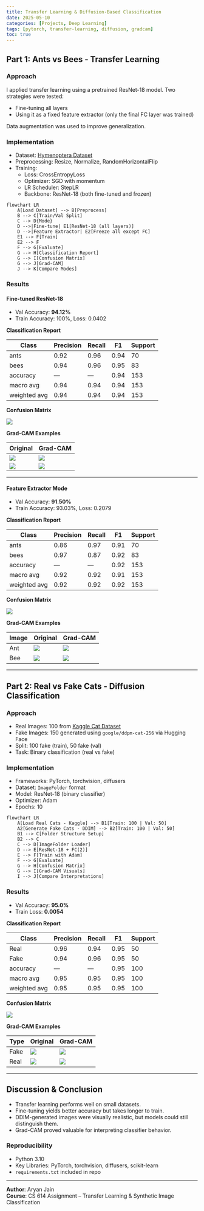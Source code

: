 ```yaml
---
title: Transfer Learning & Diffusion-Based Classification
date: 2025-05-10
categories: [Projects, Deep Learning]
tags: [pytorch, transfer-learning, diffusion, gradcam]
toc: true
---
```


## Part 1: Ants vs Bees - Transfer Learning

### Approach

I applied transfer learning using a pretrained ResNet-18 model. Two strategies were tested:

- Fine-tuning all layers
- Using it as a fixed feature extractor (only the final FC layer was trained)

Data augmentation was used to improve generalization.

### Implementation

- Dataset: [Hymenoptera Dataset](https://download.pytorch.org/tutorial/hymenoptera_data.zip)
- Preprocessing: Resize, Normalize, RandomHorizontalFlip
- Training:
  - Loss: CrossEntropyLoss
  - Optimizer: SGD with momentum
  - LR Scheduler: StepLR
  - Backbone: ResNet-18 (both fine-tuned and frozen)

```mermaid
flowchart LR
    A[Load Dataset] --> B[Preprocess]
    B --> C[Train/Val Split]
    C --> D{Mode}
    D -->|Fine-tune| E1[ResNet-18 (all layers)]
    D -->|Feature Extractor| E2[Freeze all except FC]
    E1 --> F[Train]
    E2 --> F
    F --> G[Evaluate]
    G --> H[Classification Report]
    G --> I[Confusion Matrix]
    G --> J[Grad-CAM]
    J --> K[Compare Modes]
```

### Results

#### Fine-tuned ResNet-18
- Val Accuracy: **94.12%**
- Train Accuracy: 100%, Loss: 0.0402

**Classification Report**

| Class | Precision | Recall | F1 | Support |
|-------|-----------|--------|----|---------|
| ants  | 0.92      | 0.96   | 0.94 | 70 |
| bees  | 0.94      | 0.96   | 0.95 | 83 |
| accuracy | — | — | 0.94 | 153 |
| macro avg | 0.94 | 0.94 | 0.94 | 153 |
| weighted avg | 0.94 | 0.94 | 0.94 | 153 |

**Confusion Matrix**

![](/assets/transfer-learning/part1_confusion_matrix_1.png)

**Grad-CAM Examples**

| Original | Grad-CAM |
|----------|----------|
| ![](/assets/transfer-learning/model_ft/ants_orig.jpg) | ![](/assets/transfer-learning/model_ft/ants_overlay.png) |
| ![](/assets/transfer-learning/model_ft/bees_orig.jpg) | ![](/assets/transfer-learning/model_ft/bees_overlay.png) |

---

#### Feature Extractor Mode
- Val Accuracy: **91.50%**
- Train Accuracy: 93.03%, Loss: 0.2079

**Classification Report**

| Class | Precision | Recall | F1 | Support |
|-------|-----------|--------|----|---------|
| ants  | 0.86      | 0.97   | 0.91 | 70 |
| bees  | 0.97      | 0.87   | 0.92 | 83 |
| accuracy | — | — | 0.92 | 153 |
| macro avg | 0.92 | 0.92 | 0.91 | 153 |
| weighted avg | 0.92 | 0.92 | 0.92 | 153 |

**Confusion Matrix**

![](/assets/transfer-learning/part1_confusion_matrix_2.png)

**Grad-CAM Examples**

| Image | Original | Grad-CAM |
|-------|----------|----------|
| Ant | ![](/assets/transfer-learning/model_conv/ants_orig.jpg) | ![](/assets/transfer-learning/model_conv/ants_overlay.png) |
| Bee | ![](/assets/transfer-learning/model_conv/bees_orig.jpg) | ![](/assets/transfer-learning/model_conv/bees_overlay.png) |

---

## Part 2: Real vs Fake Cats - Diffusion Classification

### Approach

- Real Images: 100 from [Kaggle Cat Dataset](https://www.kaggle.com/datasets/crawford/cat-dataset)
- Fake Images: 150 generated using `google/ddpm-cat-256` via Hugging Face
- Split: 100 fake (train), 50 fake (val)
- Task: Binary classification (real vs fake)

### Implementation

- Frameworks: PyTorch, torchvision, diffusers
- Dataset: `ImageFolder` format
- Model: ResNet-18 (binary classifier)
- Optimizer: Adam
- Epochs: 10

```mermaid
flowchart LR
    A[Load Real Cats - Kaggle] --> B1[Train: 100 | Val: 50]
    A2[Generate Fake Cats - DDIM] --> B2[Train: 100 | Val: 50]
    B1 --> C[Folder Structure Setup]
    B2 --> C
    C --> D[ImageFolder Loader]
    D --> E[ResNet-18 + FC(2)]
    E --> F[Train with Adam]
    F --> G[Evaluate]
    G --> H[Confusion Matrix]
    G --> I[Grad-CAM Visuals]
    I --> J[Compare Interpretations]
```

### Results

- Val Accuracy: **95.0%**
- Train Loss: **0.0054**

**Classification Report**

| Class | Precision | Recall | F1 | Support |
|-------|-----------|--------|----|---------|
| Real  | 0.96      | 0.94   | 0.95 | 50 |
| Fake  | 0.94      | 0.96   | 0.95 | 50 |
| accuracy | — | — | 0.95 | 100 |
| macro avg | 0.95 | 0.95 | 0.95 | 100 |
| weighted avg | 0.95 | 0.95 | 0.95 | 100 |

**Confusion Matrix**

![](/assets/transfer-learning/part2_confusion_matrix.png)

**Grad-CAM Examples**

| Type | Original | Grad-CAM |
|------|----------|----------|
| Fake | ![](/assets/transfer-learning/fakecat_orig.png) | ![](/assets/transfer-learning/fakecat_overlay.png) |
| Real | ![](/assets/transfer-learning/realcat_orig.png) | ![](/assets/transfer-learning/realcat_overlay.png) |

---

## Discussion & Conclusion

- Transfer learning performs well on small datasets.
- Fine-tuning yields better accuracy but takes longer to train.
- DDIM-generated images were visually realistic, but models could still distinguish them.
- Grad-CAM proved valuable for interpreting classifier behavior.

### Reproducibility

- Python 3.10
- Key Libraries: PyTorch, torchvision, diffusers, scikit-learn
- `requirements.txt` included in repo

---

**Author**: Aryan Jain  
**Course**: CS 614 Assignment – Transfer Learning & Synthetic Image Classification